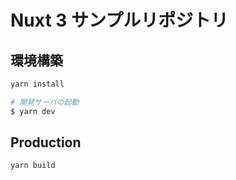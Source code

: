 # Nuxt 3 サンプルリポジトリ

## 環境構築

```bash
yarn install

# 開発サーバの起動
$ yarn dev
```

## Production

```bash
yarn build
```
